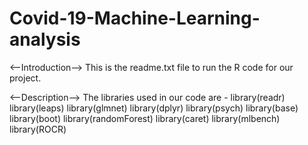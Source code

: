 # Covid-19-Machine-Learning-analysis

<--Introduction-->
This is the readme.txt file to run the R code for our project.

<--Description-->
The libraries used in our code are -
library(readr)
library(leaps)
library(glmnet)
library(dplyr)
library(psych)
library(base)
library(boot)
library(randomForest)
library(caret)
library(mlbench)
library(ROCR)
